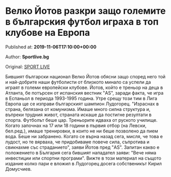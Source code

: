 
# Велко Йотов разкри защо големите в българския футбол играха в топ клубове на Европа

Published at: **2019-11-06T17:10:00+00:00**

Author: **Sportlive.bg**

Original: [SPORT LIVE](https://www.sportlive.bg/timeout/remember/velko-jotov-razkri-zashto-golemite-v-bylgarskiq-futbol-igraha-v-top-klubove-na-evropa-1403642.html)

Бившият български национал Велко Йотов обясни защо според него той и най-добрите наши футболисти от близкото минало са успели да играят в големи европейски клубове. Йотов, който е треньор на деца в Атланта, бе потърсен от испанския вестник "AS", заради факта, че игра в Еспаньол в периода 1993-1995 година. Утре срещу този тим в Лига Европа ще се изправи българският шампион Лудогорец.
"Израснах в страна, белязана от комунизма. Имаше много силна структура и, въпреки трудния живот, страната искаше да постигне резултати в спорта. Футболът беше цар. Треньорите идваха от руското училище. Когато започнах на 17 или 18 години в първия отбор (на Левски, бел.ред.), имаше тренировки, в които не ни беше позволено да пием вода. Беше ни забранено. Когато се върна назад сега, мисля, че това е лудост, но те вярваха, че придобиваме повече сила, съпротива и свикнахме със страданието", заяви Йотов пред "AS".
Запитан какво е положението в България сега бившият нападател заяви: "Вече няма инвестиции или спортни програми". Вижте в този материал на същото издание колко пари е вложил в Лудогорец досега собственикът Кирил Домусчиев.

